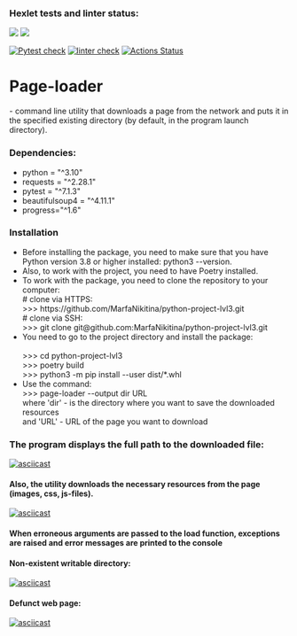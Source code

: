 ### Hexlet tests and linter status:
<a href="https://codeclimate.com/github/MarfaNikitina/python-project-lvl3/maintainability"><img src="https://api.codeclimate.com/v1/badges/d260d37738fc862be73c/maintainability" /></a>
<a href="https://codeclimate.com/github/MarfaNikitina/python-project-lvl3/test_coverage"><img src="https://api.codeclimate.com/v1/badges/d260d37738fc862be73c/test_coverage" /></a>

[![Pytest check](https://github.com/MarfaNikitina/python-project-lvl3/actions/workflows/pytest-check.yml/badge.svg)](https://github.com/MarfaNikitina/python-project-lvl3/actions/workflows/pytest-check.yml)
[![linter check](https://github.com/MarfaNikitina/python-project-lvl3/actions/workflows/linter-check.yml/badge.svg)](https://github.com/MarfaNikitina/python-project-lvl3/actions/workflows/linter-check.yml)
[![Actions Status](https://github.com/MarfaNikitina/python-project-lvl3/workflows/hexlet-check/badge.svg)](https://github.com/MarfaNikitina/python-project-lvl3/actions)


<h1>Рage-loader</h1> - command line utility that downloads a page from the network and puts it in the specified existing directory (by default, in the program launch directory).

<h3>Dependencies:</h3>
<ul>
<li>python = "^3.10"</li>
<li>requests = "^2.28.1"</li>
<li>pytest = "^7.1.3"</li>
<li>beautifulsoup4 = "^4.11.1"</li>
<li>progress="^1.6"</li>
</ul>

<h3>Installation</h3>
<ul>
<li>Before installing the package, you need to make sure that you have Python version 3.8 or higher installed: python3 --version.</li>
<li>Also, to work with the project, you need to have Poetry installed. </li>
<li>To work with the package, you need to clone the repository to your computer:<br>
# clone via HTTPS:<br>
>>>  https://github.com/MarfaNikitina/python-project-lvl3.git<br>
# clone via SSH:<br>
>>>  git clone git@github.com:MarfaNikitina/python-project-lvl3.git</li>

<li>You need to go to the project directory and install the package:<br><br>
>>> cd python-project-lvl3<br>
>>> poetry build<br>
>>> python3 -m pip install --user dist/*.whl </li>
<li>Use the command: <br>
>>> page-loader --output dir URL<br>
where 'dir' - is the directory where you want to save the downloaded resources<br>
and 'URL' - URL of the page you want to download</li>
</ul>


<h3>The program displays the full path to the downloaded file:</h3>

[![asciicast](https://asciinema.org/a/XAHVzpqKRHuDtGelgXOKa99aW.svg)](https://asciinema.org/a/XAHVzpqKRHuDtGelgXOKa99aW)

<h4>Also, the utility downloads the necessary resources from the page (images, css, js-files).</h4>

[![asciicast](https://asciinema.org/a/E6L5nrVldNNwRxdtitgpoFghH.svg)](https://asciinema.org/a/E6L5nrVldNNwRxdtitgpoFghH)

<h4>When erroneous arguments are passed to the load function, exceptions are raised and error messages are printed to the console</h4>

<h4>Non-existent writable directory:</h4>

[![asciicast](https://asciinema.org/a/FcDtunP2E25VQcDBnz4Ke2KQt.svg)](https://asciinema.org/a/FcDtunP2E25VQcDBnz4Ke2KQt)

<h4>Defunct web page:</h4>

[![asciicast](https://asciinema.org/a/lr5nf9tgPCnnBhbNOljvR3PKI.svg)](https://asciinema.org/a/lr5nf9tgPCnnBhbNOljvR3PKI)













 

